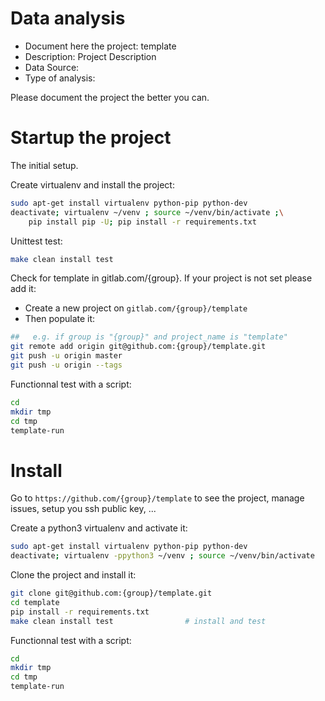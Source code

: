 # Data analysis
- Document here the project: template
- Description: Project Description
- Data Source:
- Type of analysis:

Please document the project the better you can.

# Startup the project

The initial setup.

Create virtualenv and install the project:
```bash
sudo apt-get install virtualenv python-pip python-dev
deactivate; virtualenv ~/venv ; source ~/venv/bin/activate ;\
    pip install pip -U; pip install -r requirements.txt
```

Unittest test:
```bash
make clean install test
```

Check for template in gitlab.com/{group}.
If your project is not set please add it:

- Create a new project on `gitlab.com/{group}/template`
- Then populate it:

```bash
##   e.g. if group is "{group}" and project_name is "template"
git remote add origin git@github.com:{group}/template.git
git push -u origin master
git push -u origin --tags
```

Functionnal test with a script:

```bash
cd
mkdir tmp
cd tmp
template-run
```

# Install

Go to `https://github.com/{group}/template` to see the project, manage issues,
setup you ssh public key, ...

Create a python3 virtualenv and activate it:

```bash
sudo apt-get install virtualenv python-pip python-dev
deactivate; virtualenv -ppython3 ~/venv ; source ~/venv/bin/activate
```

Clone the project and install it:

```bash
git clone git@github.com:{group}/template.git
cd template
pip install -r requirements.txt
make clean install test                # install and test
```
Functionnal test with a script:

```bash
cd
mkdir tmp
cd tmp
template-run
```
